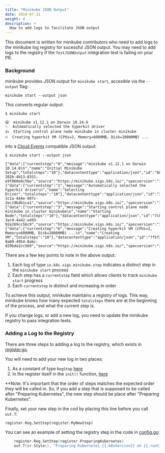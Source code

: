 ```yaml
---
title: "Minikube JSON Output"
date: 2019-07-31
weight: 4
description: >
  How to add logs to facilitate JSON output
---
```


This document is written for minikube contributors who need to add logs to the minikube log registry for sucessful JSON output.
You may need to add logs to the registry if the `TestJSONOutput` integration test is failing on your PR.

### Background
minikube provides JSON output for `minikube start`, accesible via the `--output` flag:

```
minikube start --output json
```

This converts regular output:

```
$ minikube start

😄  minikube v1.12.1 on Darwin 10.14.6
✨  Automatically selected the hyperkit driver
👍  Starting control plane node minikube in cluster minikube
🔥  Creating hyperkit VM (CPUs=2, Memory=6000MB, Disk=20000MB) ...
```

into a [Cloud Events](https://cloudevents.io/) compatible JSON output:

```
$ minikube start --output json

{"data":{"currentstep":"0","message":"minikube v1.12.1 on Darwin 10.14.6\n","name":"Initial Minikube Setup","totalsteps":"10"},"datacontenttype":"application/json","id":"68ff70ae-202b-4b13-8351-e9f060e8c56e","source":"https://minikube.sigs.k8s.io/","specversion":"1.0","type":"io.k8s.sigs.minikube.step"}
{"data":{"currentstep":"1","message":"Automatically selected the hyperkit driver\n","name":"Selecting Driver","totalsteps":"10"},"datacontenttype":"application/json","id":"39bed8e9-3c1a-444e-997c-2ec19bdb1ca1","source":"https://minikube.sigs.k8s.io/","specversion":"1.0","type":"io.k8s.sigs.minikube.step"}
{"data":{"currentstep":"3","message":"Starting control plane node minikube in cluster minikube\n","name":"Starting Node","totalsteps":"10"},"datacontenttype":"application/json","id":"7c80bc53-3ac4-4a42-a493-92e269cc56c9","source":"https://minikube.sigs.k8s.io/","specversion":"1.0","type":"io.k8s.sigs.minikube.step"}
{"data":{"currentstep":"6","message":"Creating hyperkit VM (CPUs=2, Memory=6000MB, Disk=20000MB) ...\n","name":"Creating VM","totalsteps":"10"},"datacontenttype":"application/json","id":"7f5f23a4-9a09-4954-8abc-d29bda2cc569","source":"https://minikube.sigs.k8s.io/","specversion":"1.0","type":"io.k8s.sigs.minikube.step"}
```

There are a few key points to note in the above output:
1. Each log of type `io.k8s.sigs.minikube.step` indicates a distinct step in the `minikube start` process
1. Each step has a `currentstep` field which allows clients to track `minikube start` progress
1. Each `currentstep` is distinct and increasing in order

To achieve this output, minikube maintains a registry of logs.
This way, minikube knows how many expected `totalsteps` there are at the beginning of the process, and what the current step is.

If you change logs, or add a new log, you need to update the minikube registry to pass integration tests.


### Adding a Log to the Registry

There are three steps to adding a log to the registry, which exists in [register.go](https://github.com/kubernetes/minikube/blob/master/pkg/minikube/out/register/register.go).

You will need to add your new log in two places:
1. As a constant of type `RegStep` [here](https://github.com/kubernetes/minikube/blob/master/pkg/minikube/out/register/register.go#L24)
1. In the register itself in the `init()` function, [here](https://github.com/kubernetes/minikube/blob/master/pkg/minikube/out/register/register.go#L52)

**Note: It's important that the order of steps matches the expected order they will be called in. So, if you add a step that is supposed to be called after "Preparing Kubernetes", the new step should be place after "Preparing Kubernetes".

Finally, set your new step in the cod by placing this line before you call `out.T`:

```
register.Reg.SetStep(register.MyNewStep)
```

You can see an example of setting the registry step in the code in [config.go](https://github.com/kubernetes/minikube/blob/master/pkg/minikube/node/config.go):

```go
	register.Reg.SetStep(register.PreparingKubernetes)
	out.T(cr.Style(), "Preparing Kubernetes {{.k8sVersion}} on {{.runtime}} {{.runtimeVersion}} ...", out.V{"k8sVersion": k8sVersion, "runtime": cr.Name(), "runtimeVersion": version})
```
